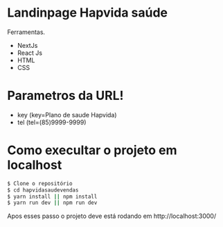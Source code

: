 # Landinpage Hapvida saúde

Ferramentas.

  - NextJs
  - React Js
  - HTML
  - CSS

# Parametros da URL!

  - key (key=Plano de saude Hapvida)
  - tel (tel=(85)9999-9999)


# Como execultar o projeto em localhost
```sh
$ Clone o repositório
$ cd hapvidasaudevendas
$ yarn install || npm install
$ yarn run dev || npm run dev
```
Apos esses passo o projeto deve está rodando em http://localhost:3000/
